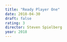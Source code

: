 ```yaml
---
title: "Ready Player One"
date: 2018-04-30
draft: false
rating: 3
director: Steven Spielberg
year: 2018
---
```


